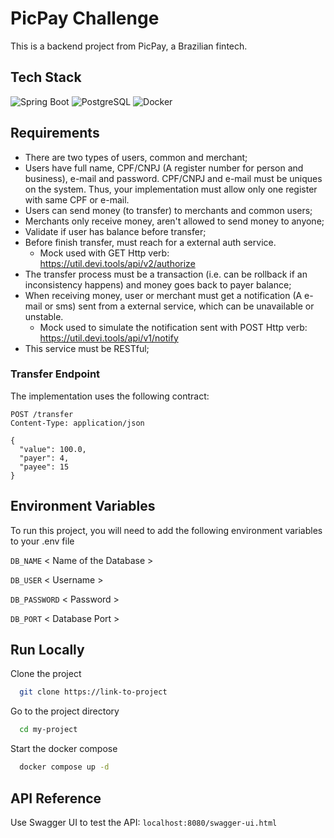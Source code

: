 
# PicPay Challenge

This is a backend project from PicPay, a Brazilian fintech.


## Tech Stack


<img src="{https://img.shields.io/badge/Spring_Boot-F2F4F9?style=for-the-badge&logo=spring-boot}" alt="Spring Boot" />
<img src="{https://img.shields.io/badge/PostgreSQL-316192?style=for-the-badge&logo=postgresql&logoColor=white}" alt="PostgreSQL" />
<img src="{https://img.shields.io/badge/Docker-2CA5E0?style=for-the-badge&logo=docker&logoColor=white}" alt="Docker" />



## Requirements

- There are two types of users, common and merchant;
- Users have full name, CPF/CNPJ (A register number for person and business), e-mail and password. CPF/CNPJ and e-mail must be uniques on the system. Thus, your implementation must allow only one register with same CPF or e-mail.
- Users can send money (to transfer) to merchants and common users;
- Merchants only receive money, aren't allowed to send money to anyone;
- Validate if user has balance before transfer;
- Before finish transfer, must reach for a external auth service.
    - Mock used with GET Http verb: https://util.devi.tools/api/v2/authorize
- The transfer process must be a transaction (i.e. can be rollback if an inconsistency happens) and money goes back to payer balance;
- When receiving money, user or merchant must get a notification (A e-mail or sms) sent from a external service, which can be unavailable or unstable.
    - Mock used to simulate the notification sent with POST Http verb: https://util.devi.tools/api/v1/notify
- This service must be RESTful;

### Transfer Endpoint
The implementation uses the following contract:

```
POST /transfer
Content-Type: application/json

{
  "value": 100.0,
  "payer": 4,
  "payee": 15
}
```
## Environment Variables

To run this project, you will need to add the following environment variables to your .env file

`DB_NAME` < Name of the Database >

`DB_USER` < Username >

`DB_PASSWORD` < Password >

`DB_PORT` < Database Port >

## Run Locally

Clone the project

```bash
  git clone https://link-to-project
```

Go to the project directory

```bash
  cd my-project
```

Start the docker compose

```bash
  docker compose up -d
```

## API Reference

Use Swagger UI to test the API: ```localhost:8080/swagger-ui.html```

